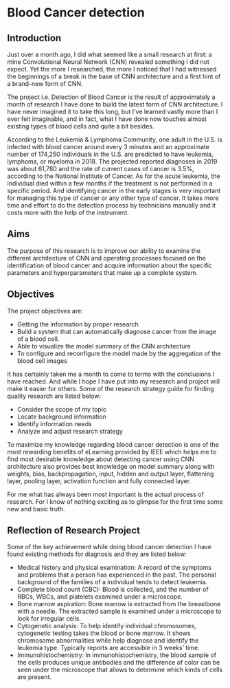 # Blood Cancer detection

## Introduction

Just over a month ago, I did what seemed like a small research at first: a mine Convolutional Neural Network (CNN) revealed something I did not expect. Yet the more I researched, the more I noticed that I had witnessed the beginnings of a break in the base of CNN architecture and a first hint of a brand-new form of CNN.

The project i.e. Detection of Blood Cancer is the result of approximately a month of research I have done to build the latest form of CNN architecture. I have never imagined it to take this long, but I've learned vastly more than I ever felt imaginable, and in fact, what I have done now touches almost existing types of blood cells and quite a bit besides.

According to the Leukemia & Lymphoma Community, one adult in the U.S. is infected with blood cancer around every 3 minutes and an approximate number of 174,250 individuals in the U.S. are predicted to have leukemia, lymphoma, or myeloma in 2018. The projected reported diagnoses in 2019 was about 61,780 and the rate of current cases of cancer is 3.5%, according to the National Institute of Cancer. As for the acute leukemia, the individual died within a few months if the treatment is not performed in a specific period. And identifying cancer in the early stages is very important for managing this type of cancer or any other type of cancer. It takes more time and effort to do the detection process by technicians manually and it costs more with the help of the instrument.

## Aims

The purpose of this research is to improve our ability to examine the different architecture of CNN and operating processes focused on the identification of blood cancer and acquire information about the specific parameters and hyperparameters that make up a complete system.

## Objectives
The project objectives are:

* Getting the information by proper research
* Build a system that can automatically diagnose cancer from the image of a blood cell.
* Able to visualize the model summary of the CNN architecture
* To configure and reconfigure the model made by the aggregation of the blood cell images

It has certainly taken me a month to come to terms with the conclusions I have reached. And while I hope I have put into my research and project will make it easier for others. Some of the research strategy guide for finding quality research are listed below:

* Consider the scope of my topic
* Locate background information 
* Identify information needs
* Analyze and adjust research strategy

To maximize my knowledge regarding blood cancer detection is one of the most rewarding benefits of eLearning provided by IEEE which helps me to find most desirable knowledge about detecting cancer using CNN architecture also provides best knowledge on model summary along with weights, bias, backpropagation, input, hidden and output layer, flattening layer, pooling layer, activation function and fully connected layer.

For me what has always been most important is the actual process of research. For I know of nothing exciting as to glimpse for the first time some new and basic truth.

## Reflection of Research Project

Some of the key achievement while doing blood cancer detection I have found existing methods for diagnosis and they are listed below:

* Medical history and physical examination: A record of the symptoms and problems that a person has experienced in the past. The personal background of the families of a individual tends to detect leukemia.
* Complete blood count (CBC): Blood is collected, and the number of RBCs, WBCs, and platelets examined under a microscope.
* Bone marrow aspiration: Bone marrow is extracted from the breastbone with a
needle. The extracted sample is examined under a microscope to look for irregular cells.
* Cytogenetic analysis: To help identify individual chromosomes, cytogenetic testing takes the blood or bone marrow. It shows chromosome abnormalities while help diagnose and identify the leukemia type. Typically reports are accessible in 3 weeks’ time.
* Immunohistochemistry: In immunohistochemistry, the blood sample of the cells produces unique antibodies and the difference of color can be seen under the microscope that allows to determine which kinds of cells are present.
